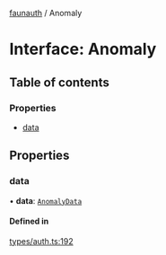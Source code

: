 [faunauth](../index.md) / Anomaly

# Interface: Anomaly

## Table of contents

### Properties

- [data](Anomaly.md#data)

## Properties

### data

• **data**: [`AnomalyData`](AnomalyData.md)

#### Defined in

[types/auth.ts:192](https://github.com/alexnitta/faunauth/blob/8d66af9/src/types/auth.ts#L192)
